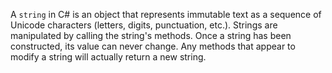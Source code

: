 A `string` in C# is an object that represents immutable text as a sequence of Unicode characters (letters, digits, punctuation, etc.). Strings are manipulated by calling the string's methods. Once a string has been constructed, its value can never change. Any methods that appear to modify a string will actually return a new string.

